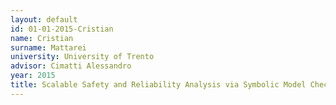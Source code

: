 ```yaml
---
layout: default 
id: 01-01-2015-Cristian
name: Cristian
surname: Mattarei
university: University of Trento
advisor: Cimatti Alessandro
year: 2015
title: Scalable Safety and Reliability Analysis via Symbolic Model Checking: Theory and Applications
---
```

